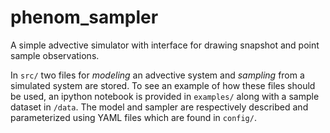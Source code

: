 # phenom_sampler
A simple advective simulator with interface for drawing snapshot and point sample observations.

In `src/` two files for *modeling* an advective system and *sampling* from a simulated system are stored. To see an example of how these files should be used, an ipython notebook is provided in `examples/` along with a sample dataset in `/data`. The model and sampler are respectively described and parameterized using YAML files which are found in `config/`.
